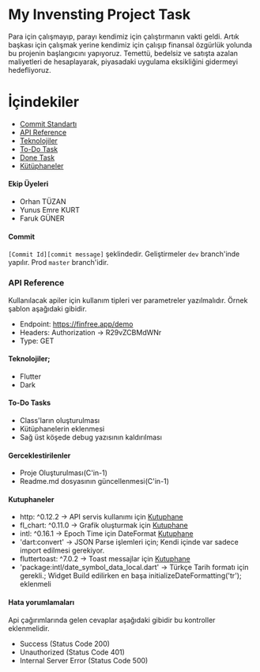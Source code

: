 # My Invensting Project Task

Para için çalışmayıp, parayı kendimiz için çalıştırmanın vakti geldi. 
Artık başkası için çalışmak yerine kendimiz için çalışıp finansal özgürlük yolunda bu projenin başlangıcını yapıyoruz.
Temettü, bedelsiz ve satışta azalan maliyetleri de hesaplayarak, piyasadaki uygulama eksikliğini gidermeyi hedefliyoruz.

# İçindekiler
- [Commit Standartı](#commit)
- [API Reference](#api-reference)
- [Teknolojiler](#Teknolojiler)
- [To-Do Task](#To-Do-Tasks)
- [Done Task](#Gerceklestirilenler)
- [Kütüphaneler](#Kutuphaneler)


#### Ekip Üyeleri
- Orhan TÜZAN
- Yunus Emre KURT
- Faruk GÜNER

#### Commit
`[Commit Id][commit message]` şeklindedir. 
Geliştirmeler `dev` branch'inde yapılır. Prod `master` branch'idir.

### API Reference
Kullanılacak apiler için kullanım tipleri ver parametreler yazılmalıdır. Örnek şablon aşağıdaki gibidir.
- Endpoint: https://finfree.app/demo
- Headers: Authorization -> R29vZCBMdWNr
- Type: GET

#### Teknolojiler;
- Flutter
- Dark

#### To-Do Tasks
- Class'ların oluşturulması
- Kütüphanelerin eklenmesi
- Sağ üst köşede debug yazısının kaldırılması


#### Gerceklestirilenler
- Proje Oluşturulması(C'in-1)
- Readme.md dosyasının güncellenmesi(C'in-1)


#### Kutuphaneler
- http: ^0.12.2 -> API servis kullanımı için [Kutuphane](https://pub.dev/packages/http/install)
- fl_chart: ^0.11.0 -> Grafik oluşturmak için [Kutuphane](https://pub.dev/packages/fl_chart/install)
- intl: ^0.16.1 -> Epoch Time için DateFormat [Kutuphane](https://pub.dev/packages/intl/install)
- 'dart:convert' -> JSON Parse işlemleri için; Kendi içinde var sadece import edilmesi gerekiyor.
- fluttertoast: ^7.0.2 -> Toast messajlar için [Kutuphane](https://pub.dev/packages/fluttertoast/install)
- 'package:intl/date_symbol_data_local.dart' -> Türkçe Tarih formatı için gerekli.; Widget Build edilirken en başa initializeDateFormatting('tr'); eklenmeli

#### Hata yorumlamaları
Api çağırımlarında gelen cevaplar aşağıdaki gibidir bu kontroller eklenmelidir.
- Success (Status Code 200)
- Unauthorized (Status Code 401)
- Internal Server Error (Status Code 500)
